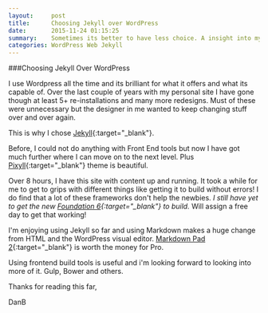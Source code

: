 ```yaml
---
layout:     post
title:      Choosing Jekyll over WordPress
date:       2015-11-24 01:15:25
summary:    Sometimes its better to have less choice. A insight into my struggle with WordPress and having the opportunity of choice.
categories: WordPress Web Jekyll
---
```


###Choosing Jekyll Over WordPress

I use Wordpress all the time and its brilliant for what it offers and what its capable of. Over the last couple of years with my personal site I have gone though at least 5+ re-installations and many more redesigns. Must of these were unnecessary but the designer in me wanted to keep changing stuff over and over again.

This is why I chose [Jekyll](https://jekyllrb.com/ "Jekyll"){:target="_blank"}.

Before, I could not do anything with Front End tools but now I have got much further where I can move on to the next level. Plus [Pixyll](http://www.pixyll.com "Pixyll's Website"){:target="_blank"} theme is beautiful.

Over 8 hours, I have this site with content up and running. It took a while for me to get to grips with different things like getting it to build without errors! I do find that a lot of these frameworks don't help the newbies. *I still have yet to get the new [Foundation 6](http://foundation.zurb.com/sites.html "Foudnation 6 Website"){:target="_blank"} to build.* Will assign a free day to get that working!

I'm enjoying using Jekyll so far and using Markdown makes a huge change from HTML and the WordPress visual editor. [Markdown Pad 2](http://markdownpad.com/ "Markdown Pad 2 Website"){:target="_blank"} is worth the money for Pro.

Using frontend build tools is useful and i'm looking forward to looking into more of it. Gulp, Bower and others.

Thanks for reading this far,

DanB